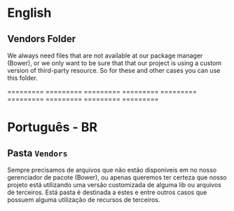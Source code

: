 
# English

## Vendors Folder
We always need files that are not available at our package manager (Bower), or we only want to be sure that that our project is using a custom version of third-party resource. So for these and other cases you can use this folder.

 ========= ========= ========= ========= ========= ========= ========= ========= ========= 
 

# Português - BR

## Pasta `Vendors`
Sempre precisamos de arquivos que não estão disponíveis em no nosso gerenciador de pacote (Bower), ou apenas queremos ter certeza que nosso projeto está utilizando uma versão customizada de alguma lib ou arquivos de terceiros. Está pasta é destinada a estes e entre outros casos que possuem alguma utilização de recursos de terceiros.
 
